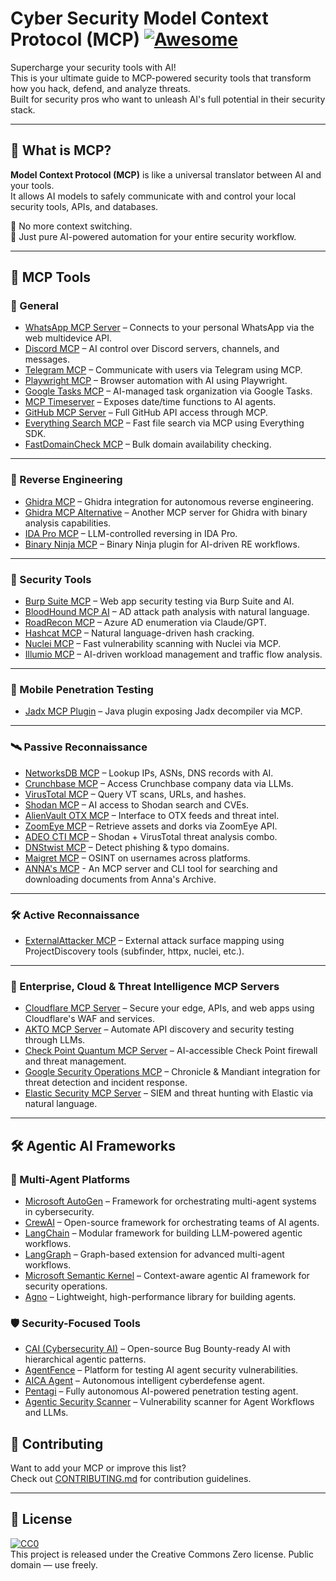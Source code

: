 # Cyber Security Model Context Protocol (MCP) [![Awesome](https://awesome.re/badge.svg)](https://awesome.re)

Supercharge your security tools with AI!  
This is your ultimate guide to MCP-powered security tools that transform how you hack, defend, and analyze threats.  
Built for security pros who want to unleash AI's full potential in their security stack.

---

## 🚀 What is MCP?

**Model Context Protocol (MCP)** is like a universal translator between AI and your tools.  
It allows AI models to safely communicate with and control your local security tools, APIs, and databases.

🔄 No more context switching.  
🤖 Just pure AI-powered automation for your entire security workflow.

---

## 🧰 MCP Tools

### 🔧 General
- [WhatsApp MCP Server](https://github.com/lharries/whatsapp-mcp) – Connects to your personal WhatsApp via the web multidevice API.
- [Discord MCP](https://github.com/BurtTheCoder/mcp-discord) – AI control over Discord servers, channels, and messages.
- [Telegram MCP](https://github.com/qpd-v/mcp-communicator-telegram) – Communicate with users via Telegram using MCP.
- [Playwright MCP](https://github.com/microsoft/playwright-mcp) – Browser automation with AI using Playwright.
- [Google Tasks MCP](https://github.com/BurtTheCoder/gtasks-mcp) – AI-managed task organization via Google Tasks.
- [MCP Timeserver](https://github.com/SecretiveShell/MCP-timeserver) – Exposes date/time functions to AI agents.
- [GitHub MCP Server](https://github.com/github/github-mcp-server) – Full GitHub API access through MCP.
- [Everything Search MCP](https://github.com/mamertofabian/mcp-everything-search) – Fast file search via MCP using Everything SDK.
- [FastDomainCheck MCP](https://github.com/bingal/FastDomainCheck-MCP-Server) – Bulk domain availability checking.

---

### 🧬 Reverse Engineering
- [Ghidra MCP](https://github.com/LaurieWired/GhidraMCP) – Ghidra integration for autonomous reverse engineering.
- [Ghidra MCP Alternative](https://github.com/Bamimore-Tomi/ghidra_mcp) – Another MCP server for Ghidra with binary analysis capabilities.
- [IDA Pro MCP](https://github.com/mrexodia/ida-pro-mcp) – LLM-controlled reversing in IDA Pro.
- [Binary Ninja MCP](https://github.com/MCPPhalanx/binaryninja-mcp) – Binary Ninja plugin for AI-driven RE workflows.

---

### 🔐 Security Tools
- [Burp Suite MCP](https://github.com/PortSwigger/mcp-server) – Web app security testing via Burp Suite and AI.
- [BloodHound MCP AI](https://github.com/MorDavid/BloodHound-MCP-AI) – AD attack path analysis with natural language.
- [RoadRecon MCP](https://github.com/atomicchonk/roadrecon_mcp_server) – Azure AD enumeration via Claude/GPT.
- [Hashcat MCP](https://github.com/MorDavid/hashcat-mcp) – Natural language-driven hash cracking.
- [Nuclei MCP](https://github.com/addcontent/nuclei-mcp) – Fast vulnerability scanning with Nuclei via MCP.
- [Illumio MCP](https://github.com/alexgoller/illumio-mcp-server) – AI-driven workload management and traffic flow analysis.

---

### 📱 Mobile Penetration Testing
- [Jadx MCP Plugin](https://github.com/mobilehackinglab/jadx-mcp-plugin) – Java plugin exposing Jadx decompiler via MCP.

---

### 🛰️ Passive Reconnaissance
- [NetworksDB MCP](https://github.com/MorDavid/NetworksDB-MCP) – Lookup IPs, ASNs, DNS records with AI.
- [Crunchbase MCP](https://github.com/Cyreslab-AI/crunchbase-mcp-server) – Access Crunchbase company data via LLMs.
- [VirusTotal MCP](https://github.com/BurtTheCoder/mcp-virustotal) – Query VT scans, URLs, and hashes.
- [Shodan MCP](https://github.com/BurtTheCoder/mcp-shodan) – AI access to Shodan search and CVEs.
- [AlienVault OTX MCP](https://github.com/mrwadams/otx-mcp) – Interface to OTX feeds and threat intel.
- [ZoomEye MCP](https://github.com/zoomeye-ai/mcp_zoomeye) – Retrieve assets and dorks via ZoomEye API.
- [ADEO CTI MCP](https://github.com/ADEOSec/mcp-shodan) – Shodan + VirusTotal threat analysis combo.
- [DNStwist MCP](https://github.com/BurtTheCoder/mcp-dnstwist) – Detect phishing & typo domains.
- [Maigret MCP](https://github.com/BurtTheCoder/mcp-maigret) – OSINT on usernames across platforms.
- [ANNA's MCP](https://github.com/iosifache/annas-mcp) - An MCP server and CLI tool for searching and downloading documents from Anna's Archive.

---

### 🛠️ Active Reconnaissance
- [ExternalAttacker MCP](https://github.com/MorDavid/ExternalAttacker-MCP) – External attack surface mapping using ProjectDiscovery tools (subfinder, httpx, nuclei, etc.).

---

### 🏢 Enterprise, Cloud & Threat Intelligence MCP Servers
- [Cloudflare MCP Server](https://github.com/cloudflare/mcp-server-cloudflare) – Secure your edge, APIs, and web apps using Cloudflare's WAF and services.
- [AKTO MCP Server](https://www.akto.io/mcp) – Automate API discovery and security testing through LLMs.
- [Check Point Quantum MCP Server](https://github.com/CheckPointSW/mcp-servers) – AI-accessible Check Point firewall and threat management.
- [Google Security Operations MCP](https://github.com/google/mcp-security) – Chronicle & Mandiant integration for threat detection and incident response.
- [Elastic Security MCP Server](https://github.com/elastic/mcp-server-elasticsearch) – SIEM and threat hunting with Elastic via natural language.

---

## 🛠️ Agentic AI Frameworks

### 🤖 Multi-Agent Platforms
- [Microsoft AutoGen](https://github.com/microsoft/autogen) – Framework for orchestrating multi-agent systems in cybersecurity.
- [CrewAI](https://github.com/crewAIInc/crewAI) – Open-source framework for orchestrating teams of AI agents.
- [LangChain](https://github.com/langchain-ai/langchain) – Modular framework for building LLM-powered agentic workflows.
- [LangGraph](https://github.com/langchain-ai/langgraph) – Graph-based extension for advanced multi-agent workflows.
- [Microsoft Semantic Kernel](https://github.com/microsoft/semantic-kernel) – Context-aware agentic AI framework for security operations.
- [Agno](https://github.com/agno-agi/agno) – Lightweight, high-performance library for building agents.

### 🛡️ Security-Focused Tools
- [CAI (Cybersecurity AI)](https://github.com/aliasrobotics/CAI) – Open-source Bug Bounty-ready AI with hierarchical agentic patterns.
- [AgentFence](https://github.com/agentfence/agentfence) – Platform for testing AI agent security vulnerabilities.
- [AICA Agent](https://github.com/aica-iwg/aica-agent) – Autonomous intelligent cyberdefense agent.
- [Pentagi](https://github.com/vxcontrol/pentagi) – Fully autonomous AI-powered penetration testing agent.
- [Agentic Security Scanner](https://github.com/msoedov/agentic_security) – Vulnerability scanner for Agent Workflows and LLMs.
## 🤝 Contributing
Want to add your MCP or improve this list?  
Check out [CONTRIBUTING.md](CONTRIBUTING.md) for contribution guidelines.

---

## 🧾 License

[![CC0](https://mirrors.creativecommons.org/presskit/buttons/88x31/svg/cc-zero.svg)](https://creativecommons.org/publicdomain/zero/1.0)  
This project is released under the Creative Commons Zero license. Public domain — use freely.
